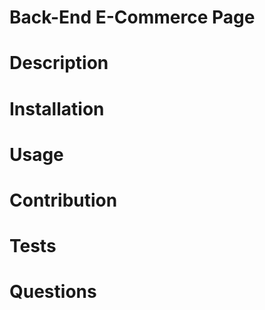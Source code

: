 # Back-End E-Commerce Page


# Description


# Installation


# Usage


# Contribution


# Tests


# Questions